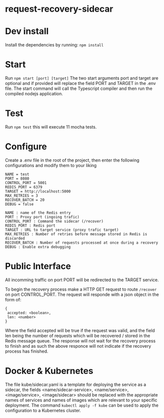 # request-recovery-sidecar
 
# Dev install
Install the dependencies by running: ```npm install```

# Start
Run ```npm start [port] [target]```
The two start arguments port and target are optional and if provided will replace the field PORT and TARGET in the .env file. The start command will call the Typescript compiler and then run the compiled nodejs application.

# Test
Run ```npm test``` this will execute 11 mocha tests.

# Configure
Create a .env file in the root of the project, then enter the following configurations and modify them to your liking
```
NAME = test
PORT = 8080
CONTROL_PORT = 5001
REDIS_PORT = 6379
TARGET = http://localhost:5000
MAX_RETRIES = 3
RECOVER_BATCH = 20
DEBUG = false
```
```
NAME : name of the Redis entry
PORT : Proxy port (ingoing trafic)
CONTROL_PORT : Command the sidecar (/recover)
REDIS_PORT : Redis port
TARGET : URL to target service (proxy trafic target)
MAX_RETRIES : Number of retries before message stored in Redis is discarded
RECOVER_BATCH : Number of requests processed at once during a recovery
DEBUG : Enable extra debugging
```

# Public Interface

All incomming traffic on port PORT will be redirected to the TARGET service.

To begin the recovery process make a HTTP GET request to route ```/recover``` on port CONTROL_PORT. The request will responde with a json object in the form of: 
```
{
 accepted: <boolean>,
 len: <number>
}
```
Where the field accepted will be true if the request was valid, and the field len being the number of requests which will be recovered / stored in the Redis message queue.
The response will not wait for the recovery process to finish and as such the above responce will not indicate if the recovery process has finished.

# Docker & Kubernetes

The file kube/sidecar.yaml is a template for deploying the service as a sidecar, the fields <name/sidecar-service>, <name/service>, <image/service>, <image/sidecar> should be replaced with the appropriate names of services and names of images which are relevant to your specific deployment.
The command ```kubectl apply -f kube``` can be used to apply the configuration to a Kubernetes cluster.
